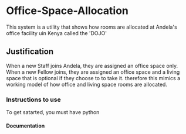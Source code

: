 # Office-Space-Allocation

This system is a utility that shows how rooms are allocated at Andela's office facility uin Kenya called the 'DOJO'

## Justification

When a new Staff joins Andela, they are assigned an office space only. When a new Fellow joins, they are assigned 
an office space and a living space that is optional if they choose to to take it. therefore this mimics a working 
model of how office and living space rooms are allocated.


### Instructions to use

To get satarted, you must have python


#### Documentation
